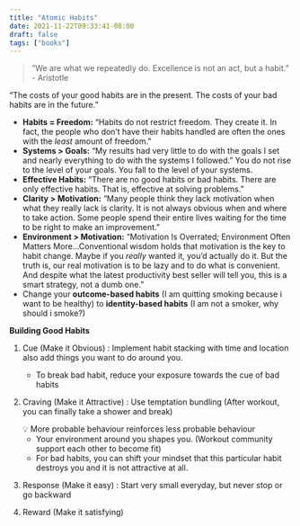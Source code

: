 ```yaml
---
title: "Atomic Habits"
date: 2021-11-22T09:33:41-08:00
draft: false
tags: ["books"]
---
```


> ”We are what we repeatedly do. Excellence is not an act, but a habit.”                 - Aristotle
> 

“The costs of your good habits are in the present. The costs of your bad habits are in the future.”

- **Habits = Freedom:** “Habits do not restrict freedom. They create it. In fact, the people who don’t have their habits handled are often the ones with the *least* amount of freedom.”
- **Systems > Goals:** “My results had very little to do with the goals I set and nearly everything to do with the systems I followed.” You do not rise to the level of your goals. You fall to the level of your systems.
- **Effective Habits:** “There are no good habits or bad habits. There are only effective habits. That is, effective at solving problems.”
- **Clarity > Motivation:** “Many people think they lack motivation when what they really lack is clarity. It is not always obvious when and where to take action. Some people spend their entire lives waiting for the time to be right to make an improvement.”
- **Environment > Motivation:** “Motivation Is Overrated; Environment Often Matters More…Conventional wisdom holds that motivation is the key to habit change. Maybe if you *really* wanted it, you’d actually do it. But the truth is, our real motivation is to be lazy and to do what is convenient. And despite what the latest productivity best seller will tell you, this is a smart strategy, not a dumb one.”
- Change your **outcome-based habits** (I am quitting smoking because i want to be healthy) to **identity-based habits** (I am not a smoker, why should i smoke?)

**Building Good Habits**

1. Cue (Make it Obvious) : Implement habit stacking with time and location also add things you want to do around you.
    - To break bad habit, reduce your exposure towards the cue of bad habits
2. Craving (Make it Attractive) : Use temptation bundling (After workout, you can finally take a shower and break) 
    
    <aside>
    💡 More probable behaviour reinforces less probable behaviour
    
    </aside>
    
    - Your environment around you shapes you. (Workout community support each other to become fit)
    - For bad habits, you can shift your mindset that this particular habit destroys you and it is not attractive at all.
3. Response (Make it easy) : Start very small everyday, but never stop or go backward
4. Reward (Make it satisfying)
